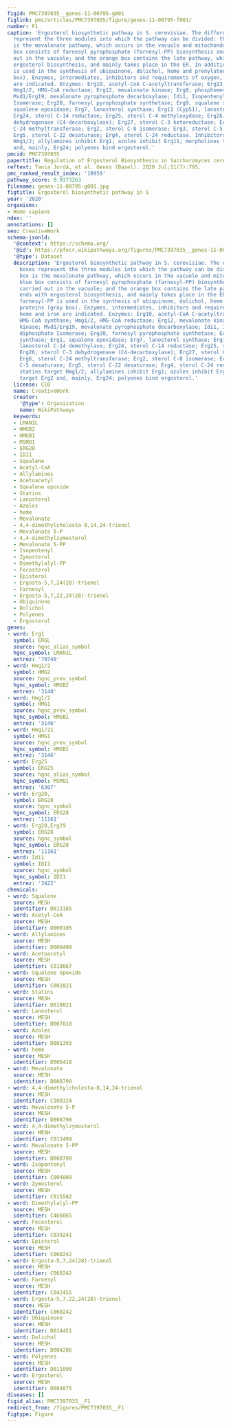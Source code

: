 ```yaml
---
figid: PMC7397035__genes-11-00795-g001
figlink: pmc/articles/PMC7397035/figure/genes-11-00795-f001/
number: F1
caption: 'Ergosterol biosynthetic pathway in S. cerevisiae. The different color boxes
  represent the three modules into which the pathway can be divided: the green box
  is the mevalonate pathway, which occurs in the vacuole and mitochondria; the blue
  box consists of farnesyl pyrophosphate (farnesyl-PP) biosynthesis and is carried
  out in the vacuole; and the orange box contains the late pathway, which ends with
  ergosterol biosynthesis, and mainly takes place in the ER. In addition, farnesyl-PP
  is used in the synthesis of ubiquinone, dolichol, heme and prenylated proteins (gray
  box). Enzymes, intermediates, inhibitors and requirements of oxygen, heme and iron
  are indicated. Enzymes: Erg10, acetyl-CoA C-acetyltransferase; Erg13, HMG-CoA synthase;
  Hmg1/2, HMG-CoA reductase; Erg12, mevalonate kinase; Erg8, phosphomevalonate kinase;
  Mvd1/Erg19, mevalonate pyrophosphate decarboxylase; Idi1, Isopentenyl diphosphate
  Isomerase; Erg20, farnesyl pyrophosphate synthetase; Erg9, squalene synthase; Erg1,
  squalene epoxidase; Erg7, lanosterol synthase; Erg11 (Cyp51), lanosterol C-14 demethylase;
  Erg24, sterol C-14 reductase; Erg25, sterol C-4 methyloxydase; Erg26, sterol C-3
  dehydrogenase (C4-decarboxylase); Erg27, sterol C-3 ketoreductase; Erg6, sterol
  C-24 methyltransferase; Erg2, sterol C-8 isomerase; Erg3, sterol C-5 desaturase;
  Erg5, sterol C-22 desaturase; Erg4, sterol C-24 reductase. Inhibitors: statins target
  Hmg1/2; allylamines inhibit Erg1; azoles inhibit Erg11; morpholines target Erg2
  and, mainly, Erg24; polyenes bind ergosterol.'
pmcid: PMC7397035
papertitle: Regulation of Ergosterol Biosynthesis in Saccharomyces cerevisiae.
reftext: Tania Jordá, et al. Genes (Basel). 2020 Jul;11(7):795.
pmc_ranked_result_index: '10959'
pathway_score: 0.9373263
filename: genes-11-00795-g001.jpg
figtitle: Ergosterol biosynthetic pathway in S
year: '2020'
organisms:
- Homo sapiens
ndex: ''
annotations: []
seo: CreativeWork
schema-jsonld:
  '@context': https://schema.org/
  '@id': https://pfocr.wikipathways.org/figures/PMC7397035__genes-11-00795-g001.html
  '@type': Dataset
  description: 'Ergosterol biosynthetic pathway in S. cerevisiae. The different color
    boxes represent the three modules into which the pathway can be divided: the green
    box is the mevalonate pathway, which occurs in the vacuole and mitochondria; the
    blue box consists of farnesyl pyrophosphate (farnesyl-PP) biosynthesis and is
    carried out in the vacuole; and the orange box contains the late pathway, which
    ends with ergosterol biosynthesis, and mainly takes place in the ER. In addition,
    farnesyl-PP is used in the synthesis of ubiquinone, dolichol, heme and prenylated
    proteins (gray box). Enzymes, intermediates, inhibitors and requirements of oxygen,
    heme and iron are indicated. Enzymes: Erg10, acetyl-CoA C-acetyltransferase; Erg13,
    HMG-CoA synthase; Hmg1/2, HMG-CoA reductase; Erg12, mevalonate kinase; Erg8, phosphomevalonate
    kinase; Mvd1/Erg19, mevalonate pyrophosphate decarboxylase; Idi1, Isopentenyl
    diphosphate Isomerase; Erg20, farnesyl pyrophosphate synthetase; Erg9, squalene
    synthase; Erg1, squalene epoxidase; Erg7, lanosterol synthase; Erg11 (Cyp51),
    lanosterol C-14 demethylase; Erg24, sterol C-14 reductase; Erg25, sterol C-4 methyloxydase;
    Erg26, sterol C-3 dehydrogenase (C4-decarboxylase); Erg27, sterol C-3 ketoreductase;
    Erg6, sterol C-24 methyltransferase; Erg2, sterol C-8 isomerase; Erg3, sterol
    C-5 desaturase; Erg5, sterol C-22 desaturase; Erg4, sterol C-24 reductase. Inhibitors:
    statins target Hmg1/2; allylamines inhibit Erg1; azoles inhibit Erg11; morpholines
    target Erg2 and, mainly, Erg24; polyenes bind ergosterol.'
  license: CC0
  name: CreativeWork
  creator:
    '@type': Organization
    name: WikiPathways
  keywords:
  - LMAN1L
  - HMGB2
  - HMGB1
  - MSMO1
  - ERG28
  - IDI1
  - Squalene
  - Acetyl-CoA
  - Allylamines
  - Acetoacetyl
  - Squalene epoxide
  - Statins
  - Lanosterol
  - Azoles
  - heme
  - Mevalonate
  - 4,4-dimethylcholesta-8,14,24-trienol
  - Mevalonate 5-P
  - 4,4-dimethylzymosterol
  - Mevalonate 5-PP
  - Isopentenyl
  - Zymosterol
  - Dimethylalyl-PP
  - Fecosterol
  - Episterol
  - Ergosta-5,7,24(28)-trienol
  - Farnesyl
  - Ergosta-5,7,22,24(28)-trienol
  - Ubiquinone
  - Dolichol
  - Polyenes
  - Ergosterol
genes:
- word: Erg1
  symbol: ERGL
  source: hgnc_alias_symbol
  hgnc_symbol: LMAN1L
  entrez: '79748'
- word: Hmg1/2
  symbol: HMG2
  source: hgnc_prev_symbol
  hgnc_symbol: HMGB2
  entrez: '3148'
- word: Hmg1/2
  symbol: HMG1
  source: hgnc_prev_symbol
  hgnc_symbol: HMGB1
  entrez: '3146'
- word: Hmg1/21
  symbol: HMG1
  source: hgnc_prev_symbol
  hgnc_symbol: HMGB1
  entrez: '3146'
- word: Erg25
  symbol: ERG25
  source: hgnc_alias_symbol
  hgnc_symbol: MSMO1
  entrez: '6307'
- word: Erg28,
  symbol: ERG28
  source: hgnc_symbol
  hgnc_symbol: ERG28
  entrez: '11161'
- word: Erg28,Erg29
  symbol: ERG28
  source: hgnc_symbol
  hgnc_symbol: ERG28
  entrez: '11161'
- word: Idi1
  symbol: IDI1
  source: hgnc_symbol
  hgnc_symbol: IDI1
  entrez: '3422'
chemicals:
- word: Squalene
  source: MESH
  identifier: D013185
- word: Acetyl-CoA
  source: MESH
  identifier: D000105
- word: Allylamines
  source: MESH
  identifier: D000499
- word: Acetoacetyl
  source: MESH
  identifier: C010667
- word: Squalene epoxide
  source: MESH
  identifier: C002821
- word: Statins
  source: MESH
  identifier: D019821
- word: Lanosterol
  source: MESH
  identifier: D007810
- word: Azoles
  source: MESH
  identifier: D001393
- word: heme
  source: MESH
  identifier: D006418
- word: Mevalonate
  source: MESH
  identifier: D008798
- word: 4,4-dimethylcholesta-8,14,24-trienol
  source: MESH
  identifier: C100324
- word: Mevalonate 5-P
  source: MESH
  identifier: D008798
- word: 4,4-dimethylzymosterol
  source: MESH
  identifier: C013499
- word: Mevalonate 5-PP
  source: MESH
  identifier: D008798
- word: Isopentenyl
  source: MESH
  identifier: C004809
- word: Zymosterol
  source: MESH
  identifier: C015582
- word: Dimethylalyl-PP
  source: MESH
  identifier: C466065
- word: Fecosterol
  source: MESH
  identifier: C039241
- word: Episterol
  source: MESH
  identifier: C060242
- word: Ergosta-5,7,24(28)-trienol
  source: MESH
  identifier: C060242
- word: Farnesyl
  source: MESH
  identifier: C042455
- word: Ergosta-5,7,22,24(28)-trienol
  source: MESH
  identifier: C060242
- word: Ubiquinone
  source: MESH
  identifier: D014451
- word: Dolichol
  source: MESH
  identifier: D004286
- word: Polyenes
  source: MESH
  identifier: D011090
- word: Ergosterol
  source: MESH
  identifier: D004875
diseases: []
figid_alias: PMC7397035__F1
redirect_from: /figures/PMC7397035__F1
figtype: Figure
---
```

